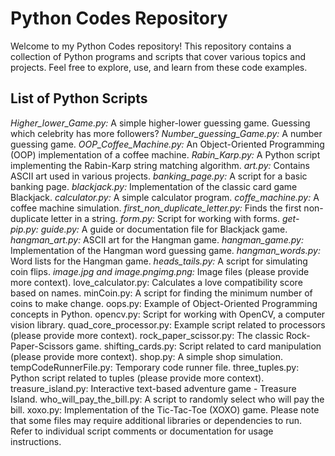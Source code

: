 # Python Codes Repository

Welcome to my Python Codes repository! This repository contains a collection of Python programs and scripts that cover various topics and projects. Feel free to explore, use, and learn from these code examples.

## List of Python Scripts
*Higher_lower_Game.py:* A simple higher-lower guessing game. Guessing which celebrity has more followers?
*Number_guessing_Game.py:* A number guessing game.
*OOP_Coffee_Machine.py:* An Object-Oriented Programming (OOP) implementation of a coffee machine.
*Rabin_Karp.py:* A Python script implementing the Rabin-Karp string matching algorithm.
*art.py:* Contains ASCII art used in various projects.
*banking_page.py:* A script for a basic banking page.
*blackjack.py:* Implementation of the classic card game Blackjack.
*calculator.py:* A simple calculator program.
*coffe_machine.py:* A coffee machine simulation.
*first_non_duplicate_letter.py:* Finds the first non-duplicate letter in a string.
*form.py:* Script for working with forms.
*get-pip.py:* 
*guide.py:* A guide or documentation file for Blackjack game.
*hangman_art.py:* ASCII art for the Hangman game.
*hangman_game.py:* Implementation of the Hangman word guessing game.
*hangman_words.py:* Word lists for the Hangman game.
*heads_tails.py:* A script for simulating coin flips.
*image.jpg and image.pngimg.png:* Image files (please provide more context).
love_calculator.py: Calculates a love compatibility score based on names.
minCoin.py: A script for finding the minimum number of coins to make change.
oops.py: Example of Object-Oriented Programming concepts in Python.
opencv.py: Script for working with OpenCV, a computer vision library.
quad_core_processor.py: Example script related to processors (please provide more context).
rock_paper_scissor.py: The classic Rock-Paper-Scissors game.
shifting_cards.py: Script related to card manipulation (please provide more context).
shop.py: A simple shop simulation.
tempCodeRunnerFile.py: Temporary code runner file.
three_tuples.py: Python script related to tuples (please provide more context).
treasure_island.py: Interactive text-based adventure game - Treasure Island.
who_will_pay_the_bill.py: A script to randomly select who will pay the bill.
xoxo.py: Implementation of the Tic-Tac-Toe (XOXO) game.
Please note that some files may require additional libraries or dependencies to run. Refer to individual script comments or documentation for usage instructions.

